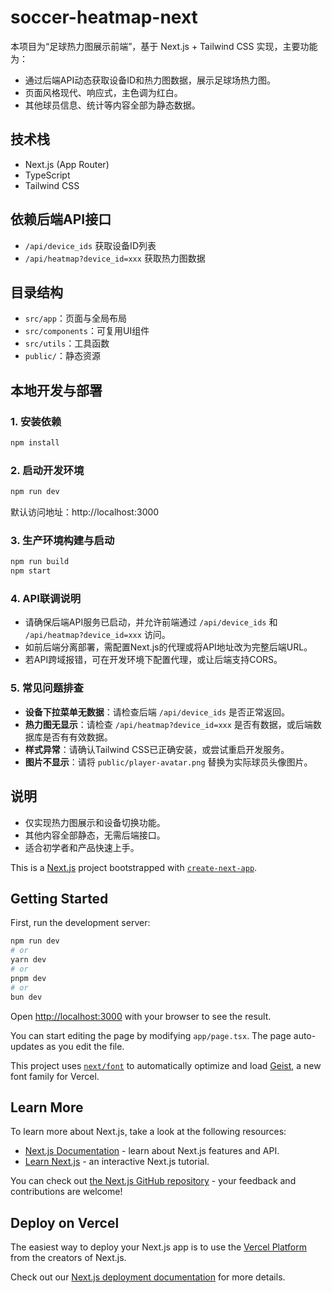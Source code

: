 # soccer-heatmap-next

本项目为“足球热力图展示前端”，基于 Next.js + Tailwind CSS 实现，主要功能为：
- 通过后端API动态获取设备ID和热力图数据，展示足球场热力图。
- 页面风格现代、响应式，主色调为红白。
- 其他球员信息、统计等内容全部为静态数据。

## 技术栈
- Next.js (App Router)
- TypeScript
- Tailwind CSS

## 依赖后端API接口
- `/api/device_ids` 获取设备ID列表
- `/api/heatmap?device_id=xxx` 获取热力图数据

## 目录结构
- `src/app`：页面与全局布局
- `src/components`：可复用UI组件
- `src/utils`：工具函数
- `public/`：静态资源

## 本地开发与部署

### 1. 安装依赖
```bash
npm install
```

### 2. 启动开发环境
```bash
npm run dev
```
默认访问地址：http://localhost:3000

### 3. 生产环境构建与启动
```bash
npm run build
npm start
```

### 4. API联调说明
- 请确保后端API服务已启动，并允许前端通过 `/api/device_ids` 和 `/api/heatmap?device_id=xxx` 访问。
- 如前后端分离部署，需配置Next.js的代理或将API地址改为完整后端URL。
- 若API跨域报错，可在开发环境下配置代理，或让后端支持CORS。

### 5. 常见问题排查
- **设备下拉菜单无数据**：请检查后端 `/api/device_ids` 是否正常返回。
- **热力图无显示**：请检查 `/api/heatmap?device_id=xxx` 是否有数据，或后端数据库是否有有效数据。
- **样式异常**：请确认Tailwind CSS已正确安装，或尝试重启开发服务。
- **图片不显示**：请将 `public/player-avatar.png` 替换为实际球员头像图片。

## 说明
- 仅实现热力图展示和设备切换功能。
- 其他内容全部静态，无需后端接口。
- 适合初学者和产品快速上手。

This is a [Next.js](https://nextjs.org) project bootstrapped with [`create-next-app`](https://nextjs.org/docs/app/api-reference/cli/create-next-app).

## Getting Started

First, run the development server:

```bash
npm run dev
# or
yarn dev
# or
pnpm dev
# or
bun dev
```

Open [http://localhost:3000](http://localhost:3000) with your browser to see the result.

You can start editing the page by modifying `app/page.tsx`. The page auto-updates as you edit the file.

This project uses [`next/font`](https://nextjs.org/docs/app/building-your-application/optimizing/fonts) to automatically optimize and load [Geist](https://vercel.com/font), a new font family for Vercel.

## Learn More

To learn more about Next.js, take a look at the following resources:

- [Next.js Documentation](https://nextjs.org/docs) - learn about Next.js features and API.
- [Learn Next.js](https://nextjs.org/learn) - an interactive Next.js tutorial.

You can check out [the Next.js GitHub repository](https://github.com/vercel/next.js) - your feedback and contributions are welcome!

## Deploy on Vercel

The easiest way to deploy your Next.js app is to use the [Vercel Platform](https://vercel.com/new?utm_medium=default-template&filter=next.js&utm_source=create-next-app&utm_campaign=create-next-app-readme) from the creators of Next.js.

Check out our [Next.js deployment documentation](https://nextjs.org/docs/app/building-your-application/deploying) for more details.

